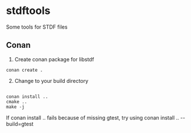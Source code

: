 # stdftools
Some tools for STDF files

## Conan
1. Create conan package for libstdf
```cd conan/freestdf
conan create .
```


2. Change to your build directory
```cd ../build
```
```
conan install ..
cmake ..
make -j
```
If conan install .. fails because of missing gtest, try using 
conan install .. --build=gtest



